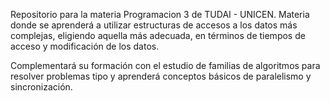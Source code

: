 Repositorio para la materia Programacion 3 de TUDAI - UNICEN.
Materia donde se aprenderá a utilizar estructuras de accesos a los datos más complejas, eligiendo aquella más adecuada, en términos de tiempos de acceso y modificación de los datos.

Complementará su formación con el estudio de familias de algoritmos para resolver problemas tipo y aprenderá conceptos básicos de paralelismo y sincronización.
